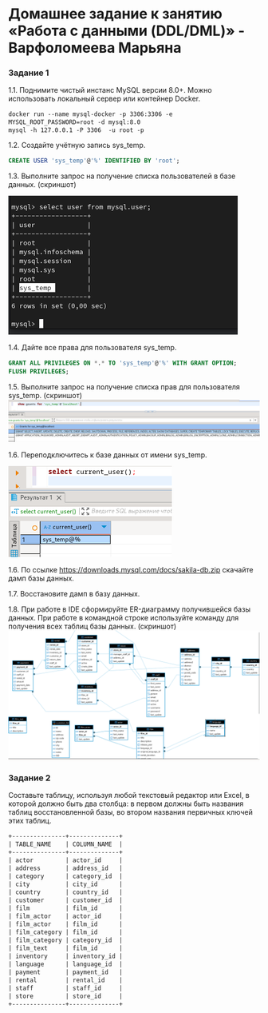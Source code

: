 # Домашнее задание к занятию «Работа с данными (DDL/DML)» - Варфоломеева Марьяна


### Задание 1
1.1. Поднимите чистый инстанс MySQL версии 8.0+. Можно использовать локальный сервер или контейнер Docker.

```
docker run --name mysql-docker -p 3306:3306 -e MYSQL_ROOT_PASSWORD=root -d mysql:8.0
mysql -h 127.0.0.1 -P 3306  -u root -p
```
1.2. Создайте учётную запись sys_temp. 

```sql
CREATE USER 'sys_temp'@'%' IDENTIFIED BY 'root';
```

1.3. Выполните запрос на получение списка пользователей в базе данных. (скриншот)

![](./img/1.png)

1.4. Дайте все права для пользователя sys_temp. 

```sql
GRANT ALL PRIVILEGES ON *.* TO 'sys_temp'@'%' WITH GRANT OPTION;
FLUSH PRIVILEGES;
```

1.5. Выполните запрос на получение списка прав для пользователя sys_temp. (скриншот)
![](./img/2.png)

1.6. Переподключитесь к базе данных от имени sys_temp.

![](./img/3.png)

1.6. По ссылке https://downloads.mysql.com/docs/sakila-db.zip скачайте дамп базы данных.

1.7. Восстановите дамп в базу данных.

1.8. При работе в IDE сформируйте ER-диаграмму получившейся базы данных. При работе в командной строке используйте команду для получения всех таблиц базы данных. (скриншот)
![](./img/4.png)


### Задание 2
Составьте таблицу, используя любой текстовый редактор или Excel, в которой должно быть два столбца: в первом должны быть названия таблиц восстановленной базы, во втором названия первичных ключей этих таблиц.
```
+---------------+--------------+
| TABLE_NAME    | COLUMN_NAME  |
+---------------+--------------+
| actor         | actor_id     |
| address       | address_id   |
| category      | category_id  |
| city          | city_id      |
| country       | country_id   |
| customer      | customer_id  |
| film          | film_id      |
| film_actor    | actor_id     |
| film_actor    | film_id      |
| film_category | film_id      |
| film_category | category_id  |
| film_text     | film_id      |
| inventory     | inventory_id |
| language      | language_id  |
| payment       | payment_id   |
| rental        | rental_id    |
| staff         | staff_id     |
| store         | store_id     |
+---------------+--------------+

```